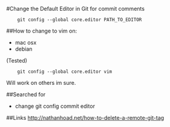 #Change the Default Editor in Git for commit comments

```
    git config --global core.editor PATH_TO_EDITOR
```

##How to change to vim on:

* mac osx
* debian

(Tested)

```
    git config --global core.editor vim
```
Will work on others im sure.


##Searched for
* change git config commit editor

##Links
http://nathanhoad.net/how-to-delete-a-remote-git-tag
